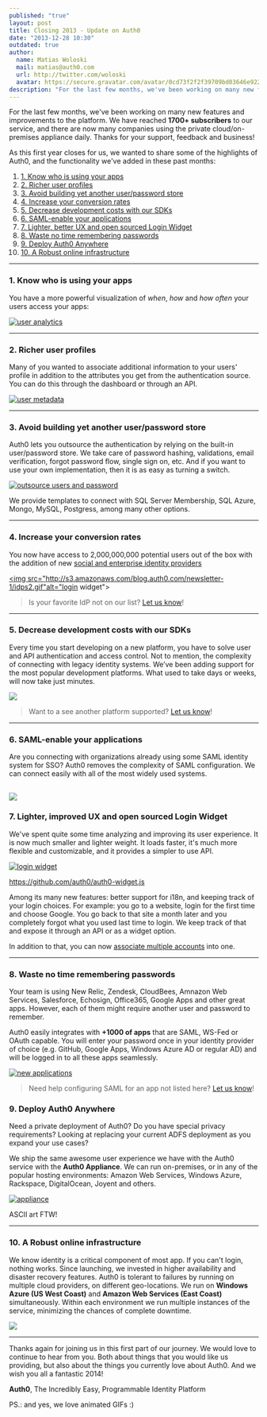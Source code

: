 ```yaml
---
published: "true"
layout: post
title: Closing 2013 - Update on Auth0
date: "2013-12-28 10:30"
outdated: true
author:
  name: Matias Woloski
  mail: matias@auth0.com
  url: http://twitter.com/woloski
  avatar: https://secure.gravatar.com/avatar/0cd73f2f2f39709bd03646e9225cc3d3?s=60
description: "For the last few months, we've been working on many new features and improvements to the platform."
---
```



For the last few months, we've been working on many new features and improvements to the platform.
We have reached **1700+ subscribers** to our service, and there are now many companies using the private cloud/on-premises appliance daily. Thanks for your support, feedback and business!

As this first year closes for us, we wanted to share some of the highlights of Auth0, and the functionality we've added in these past months:

<ol style="font-size: 14px;">
  <li><a href="#1">1. Know who is using your apps</a></li>
  <li><a href="#2">2. Richer user profiles</a></li>
  <li><a href="#3">3. Avoid building yet another user/password store</a></li>
  <li><a href="#4">4. Increase your conversion rates</a></li>
  <li><a href="#5">5. Decrease development costs with our SDKs</a></li>
  <li><a href="#6">6. SAML-enable your applications</a></li>
  <li><a href="#7">7. Lighter, better UX and open sourced Login Widget</a></li>
  <li><a href="#8">8. Waste no time remembering passwords</a></li>
  <li><a href="#9">9. Deploy Auth0 Anywhere</a></li>
  <li><a href="#10">10. A Robust online infrastructure</a></li>
</ol>

<!-- more -->

---

<a name="1"></a>
### 1. Know who is using your apps
You have a more powerful visualization of _when_, _how_ and _how often_ your users access your apps:

[![user analytics](http://s3.amazonaws.com/blog.auth0.com/newsletter-1/user-details.gif)](http://s3.amazonaws.com/blog.auth0.com/newsletter-1/user-details.gif)

---

<a name="2"></a>
### 2. Richer user profiles
Many of you wanted to associate additional information to your users' profile in addition to the attributes you get from the authentication source. You can do this through the dashboard or through an API.

[![user metadata](http://dl.dropboxusercontent.com/u/21665105/user-actions.gif)](http://s3.amazonaws.com/blog.auth0.com/newsletter-1/user-actions.gif)

---

<a name="3"></a>
### 3. Avoid building yet another user/password store
Auth0 lets you outsource the authentication by relying on the built-in user/password store. We take care of password hashing, validations, email verification, forgot password flow, single sign on, etc.  And if you want to use your own implementation, then it is as easy as turning a switch.

[![outsource users and password](http://s3.amazonaws.com/blog.auth0.com/newsletter-1/database.gif)](http://s3.amazonaws.com/blog.auth0.com/newsletter-1/database.gif)

We provide templates to connect with SQL Server Membership, SQL Azure, Mongo, MySQL, Postgress, among many other options.

---

<a name="4"></a>
### 4. Increase your conversion rates
You now have access to 2,000,000,000 potential users out of the box with the addition of new [social and enterprise identity providers](https://docs.auth0.com/identityproviders)

<a href="http://s3.amazonaws.com/blog.auth0.com/newsletter-1/idps2.gif"><img src="http://s3.amazonaws.com/blog.auth0.com/newsletter-1/idps2.gif"alt="login widget"></a>

> Is your favorite IdP not on our list? [Let us know](mailto://support@auth0.com)!

---

<a name="5"></a>
### 5. Decrease development costs with our SDKs
Every time you start developing on a new platform, you have to solve user and API authentication and access control. Not to mention, the complexity of connecting with legacy identity systems. We’ve been adding support for the most popular development platforms. What used to take days or weeks, will now take just minutes.

[![](http://s3.amazonaws.com/blog.auth0.com/newsletter-1/te0SB53RLj.png)](http://s3.amazonaws.com/blog.auth0.com/newsletter-1/te0SB53RLj.png)

> Want to a see another platform supported? [Let us know](mailto:support@auth0.com)!

---

<a name="6"></a>
### 6. SAML-enable your applications
Are you connecting with organizations already using some SAML identity system for SSO? Auth0 removes the complexity of SAML configuration. We can connect easily with all of the most widely used systems.

[![](https://s3.amazonaws.com/blog.auth0.com/newsletter-1/logos-idps.png)]( https://s3.amazonaws.com/blog.auth0.com/newsletter-1/logos-idps.png)
---

<a name="7"></a>
### 7. Lighter, improved UX and open sourced Login Widget
We've spent quite some time analyzing and improving its user experience. It is now much smaller and lighter weight. It loads faster, it's much more flexible and customizable, and it provides a simpler to use API.

<a href="http://s3.amazonaws.com/blog.auth0.com/newsletter-1/testwidg41.gif"><img src="http://s3.amazonaws.com/blog.auth0.com/newsletter-1/testwidg41.gif"  alt="login widget"></a>

<https://github.com/auth0/auth0-widget.js>

Among its many new features: better support for i18n, and keeping track of your login choices. For example: you go to a website, login for the first time and choose Google. You go back to that site a month later and you completely forgot what you used last time to login. We keep track of that and expose it through an API or as a widget option.

In addition to that, you can now [associate multiple accounts](https://docs.auth0.com/link-accounts) into one.

---

<a name="8"></a>
### 8. Waste no time remembering passwords
Your team is using New Relic, Zendesk, CloudBees, Amnazon Web Services, Salesforce, Echosign, Office365, Google Apps and other great apps. However, each of them might require another user and password to remember.

Auth0 easily integrates with __+1000 of apps__ that are SAML, WS-Fed or OAuth capable. You will enter your password once in your identity provider of choice (e.g. GitHub, Google Apps, Windows Azure AD or regular AD) and will be logged in to all these apps seamlessly.

[![new applications](https://s3.amazonaws.com/blog.auth0.com/newsletter-1/rGEoPzk40n.png)](http://s3.amazonaws.com/blog.auth0.com/newsletter-1/rGEoPzk40n.png)

> Need help configuring SAML for an app not listed here? [Let us know](mailto:support@auth0.com)!

<a name="9"></a>
### 9. Deploy Auth0 Anywhere
Need a private deployment of Auth0? Do you have special privacy requirements? Looking at replacing your current ADFS deployment as you expand your use cases?

We ship the same awesome user experience we have with the Auth0 service with the __Auth0 Appliance__. We can run on-premises, or in any of the popular hosting environments: Amazon Web Services, Windows Azure, Rackspace, DigitalOcean, Joyent and others.

[![appliance](http://s3.amazonaws.com/blog.auth0.com/newsletter-1/6qEyXQC65J.png)](http://s3.amazonaws.com/blog.auth0.com/newsletter-1/6qEyXQC65J.png)

ASCII art FTW!

---

<a name="10"></a>
### 10. A Robust online infrastructure
We know identity is a critical component of most app. If you can't login, nothing works. Since launching, we invested in higher availability and disaster recovery features. Auth0 is tolerant to failures by running on multiple cloud providers, on different geo-locations. We run on __Windows Azure (US West Coast)__ and __Amazon Web Services (East Coast)__ simultaneously. Within each environment we run multiple instances of the service, minimizing the chances of complete downtime.

[![](http://s3.amazonaws.com/blog.auth0.com/newsletter-1/auth0-infrastructure.png)](https://auth0.com/trust)

---

Thanks again for joining us in this first part of our journey. We would love to continue to hear from you. Both about things that you would like us providing, but also about the things you currently love about Auth0. And we wish you all a fantastic 2014!

**Auth0**, The Incredibly Easy, Programmable Identity Platform

PS.: and yes, we love animated GIFs :)
